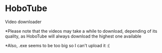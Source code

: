 # HoboTube
Video downloader

*Please note that the videos may take a while to download, depending of its quality, as HoboTube will always download the highest one available

*Also, .exe seems to be too big so I can't upload it :(
